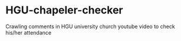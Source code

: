 # HGU-chapeler-checker
Crawling comments in HGU university church youtube video to check his/her attendance
